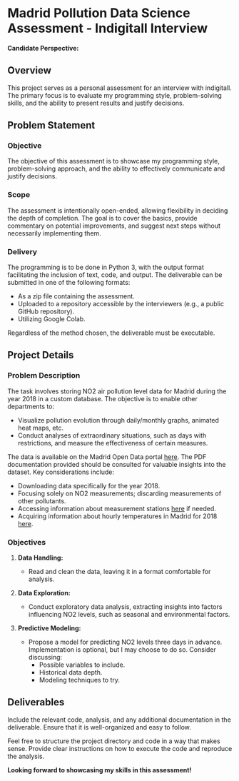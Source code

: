 # Madrid Pollution Data Science Assessment - Indigitall Interview

**Candidate Perspective:**

## Overview

This project serves as a personal assessment for an interview with indigitall. The primary focus is to evaluate my programming style, problem-solving skills, and the ability to present results and justify decisions.

## Problem Statement

### Objective
The objective of this assessment is to showcase my programming style, problem-solving approach, and the ability to effectively communicate and justify decisions.

### Scope
The assessment is intentionally open-ended, allowing flexibility in deciding the depth of completion. The goal is to cover the basics, provide commentary on potential improvements, and suggest next steps without necessarily implementing them.

### Delivery
The programming is to be done in Python 3, with the output format facilitating the inclusion of text, code, and output. The deliverable can be submitted in one of the following formats:
- As a zip file containing the assessment.
- Uploaded to a repository accessible by the interviewers (e.g., a public GitHub repository).
- Utilizing Google Colab.

Regardless of the method chosen, the deliverable must be executable.

## Project Details

### Problem Description
The task involves storing NO2 air pollution level data for Madrid during the year 2018 in a custom database. The objective is to enable other departments to:
- Visualize pollution evolution through daily/monthly graphs, animated heat maps, etc.
- Conduct analyses of extraordinary situations, such as days with restrictions, and measure the effectiveness of certain measures.

The data is available on the Madrid Open Data portal [here](link-to-data). The PDF documentation provided should be consulted for valuable insights into the dataset. Key considerations include:
- Downloading data specifically for the year 2018.
- Focusing solely on NO2 measurements; discarding measurements of other pollutants.
- Accessing information about measurement stations [here](link-to-stations) if needed.
- Acquiring information about hourly temperatures in Madrid for 2018 [here](link-to-temperatures).

### Objectives
1. **Data Handling:**
   - Read and clean the data, leaving it in a format comfortable for analysis.

2. **Data Exploration:**
   - Conduct exploratory data analysis, extracting insights into factors influencing NO2 levels, such as seasonal and environmental factors.

3. **Predictive Modeling:**
   - Propose a model for predicting NO2 levels three days in advance. Implementation is optional, but I may choose to do so. Consider discussing:
     - Possible variables to include.
     - Historical data depth.
     - Modeling techniques to try.

## Deliverables

Include the relevant code, analysis, and any additional documentation in the deliverable. Ensure that it is well-organized and easy to follow.

Feel free to structure the project directory and code in a way that makes sense. Provide clear instructions on how to execute the code and reproduce the analysis.

**Looking forward to showcasing my skills in this assessment!**
